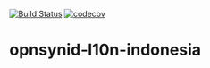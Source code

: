 [![Build Status](https://travis-ci.org/open-synergy/opnsynid-l10n-indonesia.svg?branch=8.0)](https://travis-ci.org/open-synergy/opnsynid-l10n-indonesia)
[![codecov](https://codecov.io/gh/open-synergy/opnsynid-l10n-indonesia/branch/8.0/graph/badge.svg)](https://codecov.io/gh/open-synergy/opnsynid-l10n-indonesia)

# opnsynid-l10n-indonesia